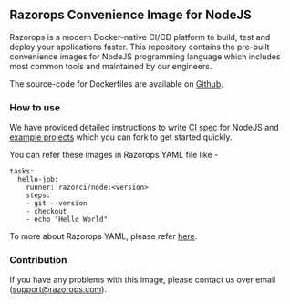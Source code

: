 ## Razorops Convenience Image for NodeJS

Razorops is a modern Docker-native CI/CD platform to build, test and deploy your applications faster. This repository contains the pre-built convenience images for NodeJS programming language which includes most common tools and maintained by our engineers.

The source-code for Dockerfiles are available on [Github](https://github.com/razorci/image-gen/tree/master/generated/node).

### How to use

We have provided detailed instructions to write [CI spec](https://docs.razorops.com/guides/node) for NodeJS and [example projects](https://docs.razorops.com/guides/examples/) which you can fork to get started quickly.

You can refer these images in Razorops YAML file like -

```
tasks:
  hello-job:
    runner: razorci/node:<version>
    steps:
    - git --version
    - checkout
    - echo "Hello World"
```

To more about Razorops YAML, please refer [here](https://docs.razorops.com/config/spec/).

### Contribution

If you have any problems with this image, please contact us over email (support@razorops.com).
